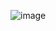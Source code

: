 ![image](https://user-images.githubusercontent.com/72422050/120751746-bfb0be00-c532-11eb-97f4-16107d118d99.png)
